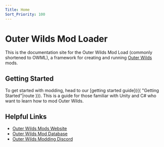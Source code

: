 ```yaml
---
Title: Home
Sort_Priority: 100
---
```


# Outer Wilds Mod Loader

This is the documentation site for the Outer Wilds Mod Load (commonly shortened to OWML), a framework for creating and running [Outer Wilds]() mods.

## Getting Started

To get started with modding, head to our [getting started guide]({{ "Getting Started"|route }}). This is a guide for those familiar with Unity and C# who want to learn how to mod Outer Wilds.

## Helpful Links

- [Outer Wilds Mods Website]()
- [Outer Wilds Mod Database]()
- [Outer Wilds Modding Discord]()





